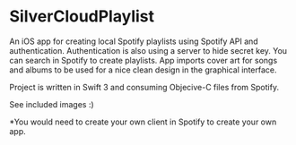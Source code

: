 # SilverCloudPlaylist

An iOS app for creating local Spotify playlists using Spotify API and authentication. 
Authentication is also using a server to hide secret key.
You can search in Spotify to create playlists.
App imports cover art for songs and albums to be used for a nice clean design in the graphical interface. 

Project is written in Swift 3 and consuming Objecive-C files from Spotify.

See included images  :)

*You would need to create your own client in Spotify to create your own app.  
